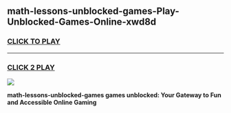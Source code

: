 
## math-lessons-unblocked-games-Play-Unblocked-Games-Online-xwd8d
<h3>
<a href="https://premium76.site?title=math-lessons-unblocked-games&ref=25A">CLICK TO PLAY</a></h3>
<hr>

<h3>
<a href="https://premium76.site?title=math-lessons-unblocked-games&ref=25A">CLICK 2 PLAY</a>
  
</h3>

<a href="https://premium76.site?title=math-lessons-unblocked-games&ref=25A"><img src="https://clearcache.store/games.png"></a>


**math-lessons-unblocked-games games unblocked: Your Gateway to Fun and Accessible Online Gaming**
